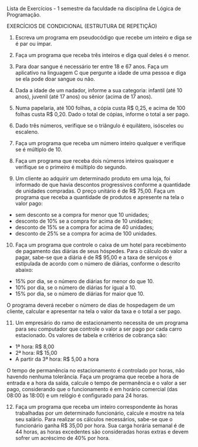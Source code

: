 Lista de Exercícios - 1 semestre da faculdade na disciplina de Lógica de Programação.

EXERCÍCIOS DE CONDICIONAL (ESTRUTURA DE REPETIÇÃO)

1) Escreva um programa em pseudocódigo que recebe um inteiro e diga se é par ou ímpar.

2) Faça um programa que receba três inteiros e diga qual deles é o menor.

3) Para doar sangue é necessário ter entre 18 e 67 anos. Faça um aplicativo na linguagem C que pergunte a idade de uma pessoa e diga se ela pode doar sangue ou não.

4) Dada a idade de um nadador, informe a sua categoria: infantil (até 10 anos), juvenil (até 17 anos) ou sênior (acima de 17 anos).

5) Numa papelaria, até 100 folhas, a cópia custa R$ 0,25, e acima de 100 folhas custa R$ 0,20. Dado o total de cópias, informe o total a ser pago.

6) Dado três números, verifique se o triângulo é equilátero, isósceles ou escaleno.

7) Faça um programa que receba um número inteiro qualquer e verifique se é múltiplo de 10.

8) Faça um programa que receba dois números inteiros quaisquer e verifique se o primeiro é múltiplo do segundo.

9) Um cliente ao adquirir um determinado produto em uma loja, foi informado de que havia descontos progressivos conforme a quantidade de unidades compradas. O preço unitário é de R$ 75,00. Faça um programa que receba a quantidade de produtos e apresente na tela o valor pago:

* sem desconto se a compra for menor que 10 unidades;
* desconto de 10% se a compra for acima de 10 unidades;
* desconto de 15% se a compra for acima de 40 unidades;
* desconto de 25% se a compra for acima de 100 unidades.

10) Faça um programa que controle o caixa de um hotel para recebimento de pagamento das diárias de seus hóspedes. Para o cálculo do valor a pagar, sabe-se que a diária é de R$ 95,00 e a taxa de serviços é estipulada de acordo com o número de diárias, conforme o descrito abaixo:

* 15% por dia, se o número de diárias for menor do que 10.
* 10% por dia, se o número de diárias for igual a 10.
* 15% por dia, se o número de diárias for maior que 10.

O programa deverá receber o número de dias de hospedagem de um cliente, calcular e apresentar na tela o valor da taxa e o total a ser pago.

11) Um empresário do ramo de estacionamento necessita de um programa para seu computador que controle o valor a ser pago por cada carro estacionado. Os valores de tabela e critérios de cobrança são:

* 1ª hora: R$ 8,00
* 2ª hora: R$ 15,00
* A partir da 3ª hora: R$ 5,00 a hora

O tempo de permanência no estacionamento é controlado por horas, não havendo nenhuma tolerância. Faça um programa que recebe a hora de entrada e a hora da saída, calcule o tempo de permanência e o valor a ser pago, considerando que o funcionamento é em horário comercial (das 08:00 às 18:00) e um relógio é configurado para 24 horas.

12) Faça um programa que receba um inteiro correspondente às horas trabalhadas
por um determinado funcionário, calcule e mostre na tela seu salário. Para realizar os cálculos necessários, sabe-se que o funcionário ganha R$ 35,00 por hora. Sua carga horária semanal é de 44 horas, as horas excedentes são consideradas horas extras e devem sofrer um acréscimo de 40% por hora.

